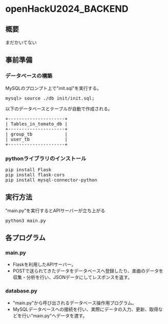 # openHackU2024_BACKEND

## 概要
まだかいてない

## 事前準備
### データベースの構築
MySQLのプロンプト上で"init.sql"を実行する。
<pre>
mysql> source ./db_init/init.sql;
</pre>
以下のデータベースとテーブルが自動で作成される。
<pre>
+---------------------+
| Tables_in_tomato_db |
+---------------------+
| group_tb            |
| user_tb             |
+---------------------+
</pre>
### pythonライブラリのインストール
<pre>
pip install Flask
pip install flask-cors
pip install mysql-connector-python
</pre>

## 実行方法
"main.py"を実行するとAPIサーバーが立ち上がる
<pre>
python3 main.py
</pre>

## 各プログラム
### main.py
- Flaskを利用したAPIサーバー。  
- POSTで送られてきたデータをデータベースへ登録したり、楽曲のデータを収集・分析を行い、JSONデータにしてレスポンスを返す。
### database.py
- "main.py"から呼び出されるデータベース操作用プログラム。  
- MySQLデータベースへの接続を行い、実際にデータの入力、更新、取得などを行い"main.py"へデータを渡す。
